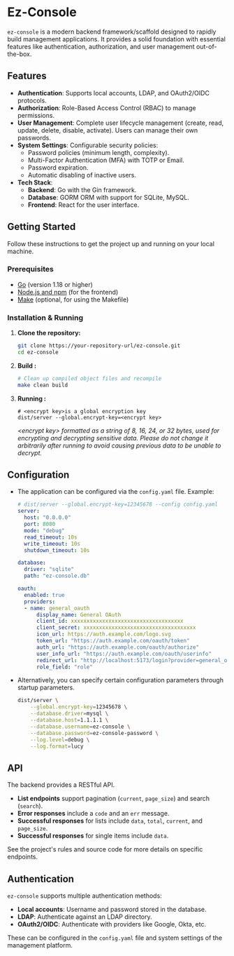 # Ez-Console

`ez-console` is a modern backend framework/scaffold designed to rapidly build management applications. It provides a solid foundation with essential features like authentication, authorization, and user management out-of-the-box.

## Features

-   **Authentication**: Supports local accounts, LDAP, and OAuth2/OIDC protocols.
-   **Authorization**: Role-Based Access Control (RBAC) to manage permissions.
-   **User Management**: Complete user lifecycle management (create, read, update, delete, disable, activate). Users can manage their own passwords.
-   **System Settings**: Configurable security policies:
    -   Password policies (minimum length, complexity).
    -   Multi-Factor Authentication (MFA) with TOTP or Email.
    -   Password expiration.
    -   Automatic disabling of inactive users.
-   **Tech Stack**:
    -   **Backend**: Go with the Gin framework.
    -   **Database**: GORM ORM with support for SQLite, MySQL.
    -   **Frontend**: React for the user interface.

## Getting Started

Follow these instructions to get the project up and running on your local machine.

### Prerequisites

-   [Go](https://golang.org/dl/) (version 1.18 or higher)
-   [Node.js and npm](https://nodejs.org/en/download/) (for the frontend)
-   [Make](https://www.gnu.org/software/make/) (optional, for using the Makefile)

### Installation & Running

1.  **Clone the repository:**
    ```bash
    git clone https://your-repository-url/ez-console.git
    cd ez-console
    ```

2.  **Build :**
    ```bash
    # Clean up compiled object files and recompile
    make clean build
    ```

2.  **Running :**
    ```
    # <encrypt key>is a global encryption key
    dist/server --global.encrypt-key=<encrypt key>
    ```
    *\<encrypt key> formatted as a string of 8, 16, 24, or 32 bytes, used for encrypting and decrypting sensitive data. Please do not change it arbitrarily after running to avoid causing previous data to be unable to decrypt.*

## Configuration

- The application can be configured via the `config.yaml` file. Example:
    ```yaml
    # dist/server --global.encrypt-key=12345678 --config config.yaml
    server:
      host: "0.0.0.0"
      port: 8080
      mode: "debug"
      read_timeout: 10s
      write_timeout: 10s
      shutdown_timeout: 10s

    database:
      driver: "sqlite"
      path: "ez-console.db"

    oauth:
      enabled: true
      providers:
      - name: general_oauth
          display_name: General OAuth
          client_id: xxxxxxxxxxxxxxxxxxxxxxxxxxxxxxxxxxxx
          client_secret: xxxxxxxxxxxxxxxxxxxxxxxxxxxxxxxxxxxx
          icon_url: https://auth.example.com/logo.svg
          token_url: "https://auth.example.com/oauth/token"
          auth_url: "https://auth.example.com/oauth/authorize"
          user_info_url: "https://auth.example.com/oauth/userinfo"
          redirect_url: "http://localhost:5173/login?provider=general_oauth"
          role_field: "role"
    ```
- Alternatively, you can specify certain configuration parameters through startup parameters.
    ```bash
    dist/server \
        --global.encrypt-key=12345678 \
        --database.driver=mysql \
        --database.host=1.1.1.1 \
        --database.username=ez-console \
        --database.password=ez-console-password \
        --log.level=debug \
        --log.format=lucy
    ```
## API

The backend provides a RESTful API.

-   **List endpoints** support pagination (`current`, `page_size`) and search (`search`).
-   **Error responses** include a `code` and an `err` message.
-   **Successful responses** for lists include `data`, `total`, `current`, and `page_size`.
-   **Successful responses** for single items include `data`.

See the project's rules and source code for more details on specific endpoints.

## Authentication

`ez-console` supports multiple authentication methods:

-   **Local accounts**: Username and password stored in the database.
-   **LDAP**: Authenticate against an LDAP directory.
-   **OAuth2/OIDC**: Authenticate with providers like Google, Okta, etc.

These can be configured in the `config.yaml` file and system settings of the management platform.
